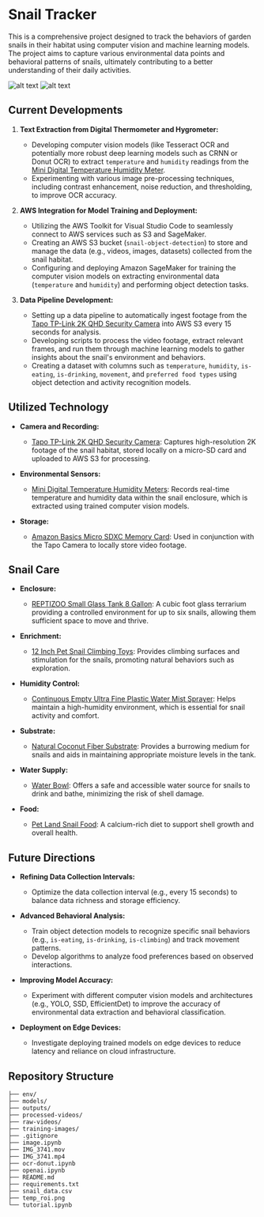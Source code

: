 # Snail Tracker

This is a comprehensive project designed to track the behaviors of garden snails in their habitat using computer vision and machine learning models. The project aims to capture various environmental data points and behavioral patterns of snails, ultimately contributing to a better understanding of their daily activities.

![alt text](snail_detection_output.gif)
![alt text](snail_detection_output.gif)

## Current Developments

1. **Text Extraction from Digital Thermometer and Hygrometer:**
   - Developing computer vision models (like Tesseract OCR and potentially more robust deep learning models such as CRNN or Donut OCR) to extract `temperature` and `humidity` readings from the [Mini Digital Temperature Humidity Meter](https://www.amazon.com/dp/B07GNMKYCZ?ref=ppx_yo2ov_dt_b_fed_asin_title). 
   - Experimenting with various image pre-processing techniques, including contrast enhancement, noise reduction, and thresholding, to improve OCR accuracy.
   
2. **AWS Integration for Model Training and Deployment:**
   - Utilizing the AWS Toolkit for Visual Studio Code to seamlessly connect to AWS services such as S3 and SageMaker.
   - Creating an AWS S3 bucket (`snail-object-detection`) to store and manage the data (e.g., videos, images, datasets) collected from the snail habitat.
   - Configuring and deploying Amazon SageMaker for training the computer vision models on extracting environmental data (`temperature` and `humidity`) and performing object detection tasks.

3. **Data Pipeline Development:**
   - Setting up a data pipeline to automatically ingest footage from the [Tapo TP-Link 2K QHD Security Camera](https://www.amazon.com/dp/B0CH45HPZT?ref=ppx_yo2ov_dt_b_fed_asin_title) into AWS S3 every 15 seconds for analysis.
   - Developing scripts to process the video footage, extract relevant frames, and run them through machine learning models to gather insights about the snail's environment and behaviors.
   - Creating a dataset with columns such as `temperature`, `humidity`, `is-eating`, `is-drinking`, `movement`, and `preferred food types` using object detection and activity recognition models.

## Utilized Technology

- **Camera and Recording:**
  - [Tapo TP-Link 2K QHD Security Camera](https://www.amazon.com/dp/B0CH45HPZT?ref=ppx_yo2ov_dt_b_fed_asin_title): Captures high-resolution 2K footage of the snail habitat, stored locally on a micro-SD card and uploaded to AWS S3 for processing.

- **Environmental Sensors:**
  - [Mini Digital Temperature Humidity Meters](https://www.amazon.com/dp/B07GNMKYCZ?ref=ppx_yo2ov_dt_b_fed_asin_title): Records real-time temperature and humidity data within the snail enclosure, which is extracted using trained computer vision models.

- **Storage:**
  - [Amazon Basics Micro SDXC Memory Card](https://www.amazon.com/dp/B08TJZDJ4D?ref=ppx_yo2ov_dt_b_fed_asin_title): Used in conjunction with the Tapo Camera to locally store video footage.

## Snail Care

- **Enclosure:**
  - [REPTIZOO Small Glass Tank 8 Gallon](https://www.amazon.com/dp/B083PX9YR6?ref=ppx_yo2ov_dt_b_fed_asin_title&th=1): A cubic foot glass terrarium providing a controlled environment for up to six snails, allowing them sufficient space to move and thrive.

- **Enrichment:**
  - [12 Inch Pet Snail Climbing Toys](https://www.amazon.com/dp/B0CWNYQ43M?ref=ppx_yo2ov_dt_b_fed_asin_title&th=1): Provides climbing surfaces and stimulation for the snails, promoting natural behaviors such as exploration.

- **Humidity Control:**
  - [Continuous Empty Ultra Fine Plastic Water Mist Sprayer](https://www.amazon.com/dp/B0948WBX9L?ref=ppx_yo2ov_dt_b_fed_asin_title): Helps maintain a high-humidity environment, which is essential for snail activity and comfort.

- **Substrate:**
  - [Natural Coconut Fiber Substrate](https://www.amazon.com/dp/B0BWRHB88C?ref=ppx_yo2ov_dt_b_fed_asin_title&th=1): Provides a burrowing medium for snails and aids in maintaining appropriate moisture levels in the tank.

- **Water Supply:**
  - [Water Bowl](https://www.amazon.com/dp/B08GNZ4737?ref=ppx_yo2ov_dt_b_fed_asin_title&th=1): Offers a safe and accessible water source for snails to drink and bathe, minimizing the risk of shell damage.

- **Food:**
  - [Pet Land Snail Food](https://www.amazon.com/dp/B0B8QC4B8X?ref=ppx_yo2ov_dt_b_fed_asin_title&th=1): A calcium-rich diet to support shell growth and overall health.

## Future Directions

- **Refining Data Collection Intervals:**
  - Optimize the data collection interval (e.g., every 15 seconds) to balance data richness and storage efficiency.

- **Advanced Behavioral Analysis:**
  - Train object detection models to recognize specific snail behaviors (e.g., `is-eating`, `is-drinking`, `is-climbing`) and track movement patterns.
  - Develop algorithms to analyze food preferences based on observed interactions.

- **Improving Model Accuracy:**
  - Experiment with different computer vision models and architectures (e.g., YOLO, SSD, EfficientDet) to improve the accuracy of environmental data extraction and behavioral classification.

- **Deployment on Edge Devices:**
  - Investigate deploying trained models on edge devices to reduce latency and reliance on cloud infrastructure.

## Repository Structure

```plaintext
├── env/
├── models/
├── outputs/
├── processed-videos/
├── raw-videos/
├── training-images/
├── .gitignore
├── image.ipynb
├── IMG_3741.mov
├── IMG_3741.mp4
├── ocr-donut.ipynb
├── openai.ipynb
├── README.md
├── requirements.txt
├── snail_data.csv
├── temp_roi.png
└── tutorial.ipynb